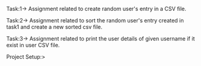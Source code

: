 Task:1-> Assignment related to create random user's entry in a CSV file. 

Task:2-> Assignment related to sort the random user's entry created in task1 and create a new sorted csv file.

Task:3-> Assignment related to print the user details of given  username if it exist in user CSV file. 

Project Setup:>

